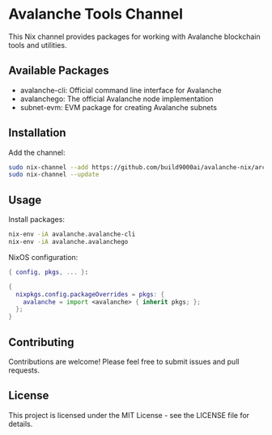 # Avalanche Tools Channel

This Nix channel provides packages for working with Avalanche blockchain tools and utilities.

## Available Packages

- avalanche-cli: Official command line interface for Avalanche
- avalanchego: The official Avalanche node implementation
- subnet-evm: EVM package for creating Avalanche subnets

## Installation

Add the channel:

```bash
sudo nix-channel --add https://github.com/build9000ai/avalanche-nix/archive/master.tar.gz avalanche
sudo nix-channel --update
```

## Usage

Install packages:

```bash
nix-env -iA avalanche.avalanche-cli
nix-env -iA avalanche.avalanchego
```

NixOS configuration:

```nix
{ config, pkgs, ... }:

{
  nixpkgs.config.packageOverrides = pkgs: {
    avalanche = import <avalanche> { inherit pkgs; };
  };
}
```

## Contributing

Contributions are welcome! Please feel free to submit issues and pull requests.

## License

This project is licensed under the MIT License - see the LICENSE file for details.
